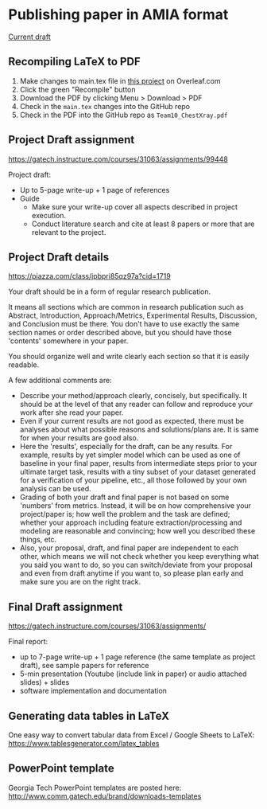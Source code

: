 # Publishing paper in AMIA format

[Current draft](https://github.gatech.edu/fjuristovski3/ChestXRay/blob/master/paper/amia_template/Team10_ChestXray.pdf)

## Recompiling LaTeX to PDF
1. Make changes to main.tex file in [this project](https://www.overleaf.com/4645357316kyjfcvprtpzv) on Overleaf.com
2. Click the green "Recompile" button
3. Download the PDF by clicking Menu > Download > PDF
4. Check in the `main.tex` changes into the GitHub repo
5. Check in the PDF into the GitHub repo as `Team10_ChestXray.pdf`

## Project Draft assignment
https://gatech.instructure.com/courses/31063/assignments/99448

Project draft:
* Up to 5-page write-up + 1 page of references
* Guide
    * Make sure your write-up cover all aspects described in
project execution.
    * Conduct literature search and cite at least 8 papers or more that are relevant to the project.

## Project Draft details
https://piazza.com/class/jpbpri85qz97a?cid=1719

Your draft should be in a form of regular research publication.

It means all sections which are common in research publication such as Abstract, Introduction, Approach/Metrics, Experimental Results, Discussion, and Conclusion must be there. You don't have to use exactly the same section names or order described above, but you should have those 'contents' somewhere in your paper.

You should organize well and write clearly each section so that it is easily readable.

A few additional comments are:

* Describe your method/approach clearly, concisely, but specifically. It should be at the level of that any reader can follow and reproduce your work after she read your paper.
* Even if your current results are not good as expected, there must be analyses about what possible reasons and solutions/plans are. It is same for when your results are good also.
* Here the 'results', especially for the draft, can be any results. For example, results by yet simpler model which can be used as one of baseline in your final paper, results from intermediate steps prior to your ultimate target task, results with a tiny subset of your dataset generated for a verification of your pipeline, etc., all those followed by your own analysis can be used.
* Grading of both your draft and final paper is not based on some 'numbers' from metrics. Instead, it will be on how comprehensive your project/paper is; how well the problem and the task are defined; whether your approach including feature extraction/processing and modeling are reasonable and convincing; how well you described these things, etc.
* Also, your proposal, draft, and final paper are independent to each other, which means we will not check whether you keep everything what you said you want to do, so you can switch/deviate from your proposal and even from draft anytime if you want to, so please plan early and make sure you are on the right track.

## Final Draft assignment
https://gatech.instructure.com/courses/31063/assignments/

Final report:

* up to 7-page write-up + 1 page reference (the same template as project draft), see sample papers for reference
* 5-min presentation (Youtube (include link in paper) or audio attached slides) + slides
* software implementation and documentation

## Generating data tables in LaTeX
One easy way to convert tabular data from Excel / Google Sheets to LaTeX:
https://www.tablesgenerator.com/latex_tables

## PowerPoint template
Georgia Tech PowerPoint templates are posted here:
http://www.comm.gatech.edu/brand/downloads-templates
